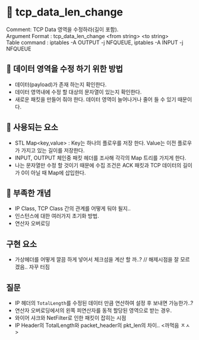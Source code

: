 # :speech_balloon: tcp_data_len_change

Comment: TCP Data 영역을 수정하라(길이 포함).<br>
Argument Format : tcp_data_len_change \<from string\> \<to string\> <br>
Table command : iptables -A OUTPUT -j NFQUEUE, iptables -A INPUT -j NFQUEUE

## :green_book: 데이터 영역을 수정 하기 위한 방법
  - 데이터(payload)가 존재 하는지 확인한다.
  - 데이터 영역내에 수정 할 대상의 문자열이 있는지 확인한다.
  - 새로운 패킷을 만들어 줘야 한다. 데이터 영역이 늘어나거나 줄어 들 수 있기 때문이다.

## :green_book: 사용되는 요소

- STL Map<key,value> : Key는 하나의 플로우를 저장 한다. Value는 이전 플로우가 가지고 있는 길이를 저장한다.
- INPUT, OUTPUT 체인중 패킷 헤더를 조사해 각각의 Map 트리를 가지게 한다.
- 나는 문자열만 수정 할 것이기 때문에 수집 조건은 ACK 패킷과 TCP 데이터의 길이가 0이 아닐 때 Map에 삽입한다. 

## :green_book: 부족한 개념

- IP Class, TCP Class 간의 관계를 어떻게 둬야 될지..
- 인스턴스에 대한 여러가지 초기화 방법.
- 연산자 오버로딩

## 구현 요소

- 가상헤더를 어떻게 깔끔 하게 넣어서 체크섬을 계산 할 까..? // 해제시점을 잘 모르겠음.. 자꾸 터짐

## 질문

- IP 헤더의 `TotalLength`를 수정된 데이터 만큼 연산하여 설정 후 보내면 가능한가..?
- 연산자 오버로딩에서의 왼쪽 피연산자를 동적 할당된 영역으로 받는 경우.
- 와이어 샤크와 NetFilter로 인한 패킷이 잡히는 시점
- IP Header의 TotalLength와 packet_header의 pkt_len의 차이.. <까먹음 ㅈㅅ>
